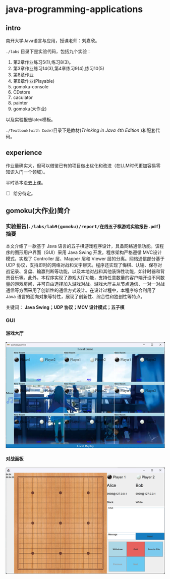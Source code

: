 # java-programming-applications

## intro

南开大学Java语言与应用，授课老师：刘嘉欣。

`./labs` 目录下是实验代码，包括九个实验：

1. 第2章作业练习5(1),练习8(3)。
2. 第3章作业练习14(3),第4章练习9(4),练习10(5)
3. 第8章作业
4. 第8章作业(Playable)
5. gomoku-console
6. CDstore
7. caculator
8. painter
9. gomoku(大作业)

以及实验报告latex模板。

`./Textbook(with Code)`目录下是教材(*Thinking in Java 4th Edition* )和配套代码。

## experience

作业量确实大，但可以借鉴已有的项目做出优化和改进（在LLM时代更加容易零知识入门一个领域）。

平时基本没去上课。

- [ ] 给分待定。

## gomoku(大作业)简介

### 实验报告(`./labs/lab9(gomoku)/report/在线五子棋游戏实验报告.pdf`)摘要

本文介绍了一款基于 Java 语言的五子棋游戏程序设计，具备网络通信功能。该程序的图形用户界面（GUI）采用 Java Swing 开发。程序架构严格遵循 MVC设计模式，实现了 Controller 层、Mapper 层和 Viewer 层的分离。网络通信部分基于 UDP 协议，支持即时的网络对战和文字聊天。程序还实现了悔棋、认输、保存对战记录、复盘、输赢判断等功能，以及本地对战和其他装饰性功能，如计时器和背景音乐等。此外，本程序实现了游戏大厅功能，支持任意数量的客户端开设不同数量的游戏房间，并可自由选择加入游戏对战。游戏大厅主从节点通信、一对一对战通信等方面采用了创新性的通信方式设计。在设计过程中，本程序综合利用了 Java 语言的面向对象等特性，展现了创新性、综合性和独创性等特点。

关键词： **Java Swing；UDP 协议；MCV 设计模式；五子棋**

### GUI

#### 游戏大厅

![游戏大厅界面](./Labs/lab9(gomoku)/img/4.jpg)

#### 对战面板

![网络对战面板](./Labs/lab9(gomoku)/img/9.jpg)






